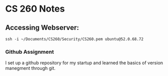 # CS 260 Notes

## Accessing Webserver:
`ssh -i ~/Documents/CS260/Security/CS260.pem ubuntu@52.0.68.72`

### Github Assignment

I set up a github repository for my startup and learned the basics of version manegment through git.